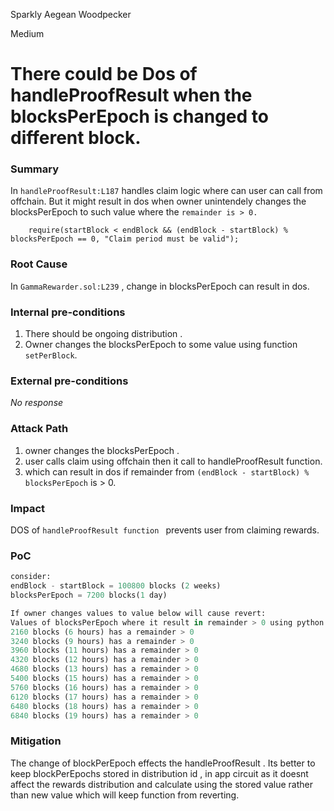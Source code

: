 Sparkly Aegean Woodpecker

Medium

# There  could be Dos of  handleProofResult   when the blocksPerEpoch is changed to different block.

### Summary

In ``handleProofResult:L187`` handles claim logic where can user can call from offchain. But it might result in dos when owner unintendely changes the blocksPerEpoch to such value where the ``remainder is > 0.`` 

```solidity 
    require(startBlock < endBlock && (endBlock - startBlock) % blocksPerEpoch == 0, "Claim period must be valid");
```


### Root Cause

 In  ``GammaRewarder.sol:L239`` , change in blocksPerEpoch can result in dos.


### Internal pre-conditions


1.  There should be ongoing distribution .
2.  Owner  changes the  blocksPerEpoch to some value using function`` setPerBlock``.

### External pre-conditions

_No response_

### Attack Path

1. owner changes the blocksPerEpoch .
2. user calls claim using offchain then it call to handleProofResult function.
3. which can result in dos if remainder from `` (endBlock - startBlock) % blocksPerEpoch `` is > 0.

### Impact

DOS of ``handleProofResult function `` prevents user from claiming rewards.

### PoC


```python 
consider:
endBlock - startBlock = 100800 blocks (2 weeks)
blocksPerEpoch = 7200 blocks(1 day)

If owner changes values to value below will cause revert:
Values of blocksPerEpoch where it result in remainder > 0 using python.
2160 blocks (6 hours) has a remainder > 0 
3240 blocks (9 hours) has a remainder > 0 
3960 blocks (11 hours) has a remainder > 0 
4320 blocks (12 hours) has a remainder > 0 
4680 blocks (13 hours) has a remainder > 0 
5400 blocks (15 hours) has a remainder > 0 
5760 blocks (16 hours) has a remainder > 0 
6120 blocks (17 hours) has a remainder > 0 
6480 blocks (18 hours) has a remainder > 0 
6840 blocks (19 hours) has a remainder > 0 
```
 

### Mitigation

 The change of blockPerEpoch effects the handleProofResult . Its better to keep blockPerEpochs stored in distribution id , in app circuit as it doesnt affect the rewards distribution and calculate using the stored value rather than new value which will keep function from reverting.
